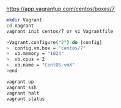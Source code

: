 https://app.vagrantup.com/centos/boxes/7

```bash
mkdir Vagrant
cd Vagrant
vagrant init centos/7 or vi Vagrantfile

>Vagrant.configure("2") do |config|
>  config.vm.box = "centos/7"
>  vb.memory = "1024"
>  vb.cpus = 2
>  vb.name = "CentOS-vmX"
>end

vagrant up
vagrant ssh
vagrant halt
vagrant status
```

